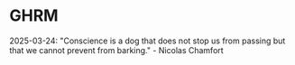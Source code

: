 # GHRM

2025-03-24: "Conscience is a dog that does not stop us from passing but that we cannot prevent from barking." - Nicolas Chamfort